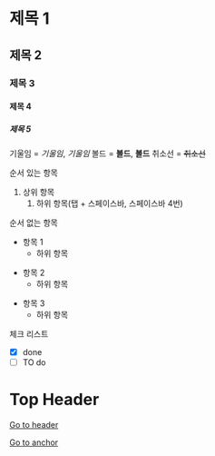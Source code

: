 # 제목 1
## 제목 2
### 제목 3
#### 제목 4
##### 제목 5

기울임 = *기울임*, _기울임_
볼드 =  **볼드**, __볼드__
취소선 = ~~취소선~~

순서 있는 항목
1. 상위 항목
   1. 하위 항목(탭 + 스페이스바, 스페이스바 4번)

순서 없는 항목
- 항목 1
    - 하위 항목
* 항목 2
   * 하위 항목
+ 항목 3
   + 하위 항목
 
체크 리스트
- [x] done
- [ ] TO do

# Top Header
[Go to header](#Top-Header)

<a id="anchor"></a>
[Go to anchor](#anchor)



